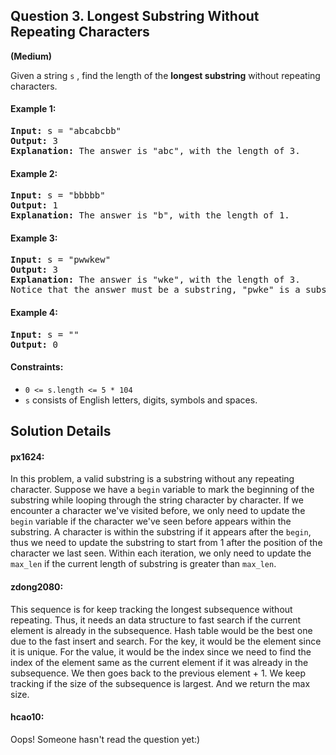 ## Question 3.  Longest Substring Without Repeating Characters
**(Medium)**  

Given a string `s` , find the length of the **longest substring** without repeating characters.

#### Example 1:
<pre>
<b>Input:</b> s = "abcabcbb"
<b>Output:</b> 3  
<b>Explanation:</b> The answer is "abc", with the length of 3.
</pre>

#### Example 2:
<pre>
<b>Input:</b> s = "bbbbb"
<b>Output:</b> 1
<b>Explanation:</b> The answer is "b", with the length of 1.
</pre>
#### Example 3:
<pre>
<b>Input:</b> s = "pwwkew"
<b>Output:</b> 3
<b>Explanation:</b> The answer is "wke", with the length of 3.
Notice that the answer must be a substring, "pwke" is a subsequence and not a substring.
</pre>
#### Example 4:
<pre>
<b>Input:</b> s = ""
<b>Output:</b> 0
</pre>

#### Constraints:

* `0 <= s.length <= 5 * 104`
* `s` consists of English letters, digits, symbols and spaces.


## Solution Details
#### px1624:
In this problem, a valid substring is a substring without any repeating character. Suppose we have a `begin` variable to mark the beginning of the substring while looping through the string character by character. If we encounter a character we've visited before, we only need to update the `begin` variable if the character we've seen before appears within the substring. A character is within the substring if it appears after the `begin`, thus we need to update the substring to start from 1 after the position of the character we last seen. Within each iteration, we only need to update the `max_len` if the current length of substring is greater than `max_len`.

#### zdong2080:
This sequence is for keep tracking the longest subsequence without repeating. Thus, it needs an data structure to fast search if the current element is already in the subsequence. Hash table would be the best one due to the fast insert and search. For the key, it would be the element since it is unique. For the value, it would be the index since we need to find the index of the element same as the current element if it was already in the subsequence. We then goes back to the previous element + 1. We keep tracking if the size of the subsequence is largest. And we return the max size.

#### hcao10:
Oops! Someone hasn't read the question yet:)
